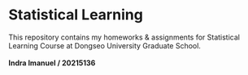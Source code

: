 # Statistical Learning
This repository contains my homeworks & assignments for Statistical Learning Course at Dongseo University Graduate School. <br>
<br>
**Indra Imanuel / 20215136**
